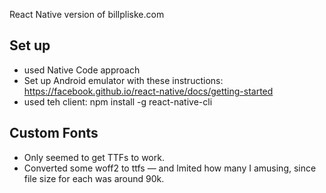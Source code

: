 React Native version of billpliske.com

## Set up

-   used Native Code approach
-   Set up Android emulator with these instructions: https://facebook.github.io/react-native/docs/getting-started
-   used teh client: npm install -g react-native-cli

## Custom Fonts

-   Only seemed to get TTFs to work.
-   Converted some woff2 to ttfs — and lmited how many I amusing, since file size for each was around 90k.
